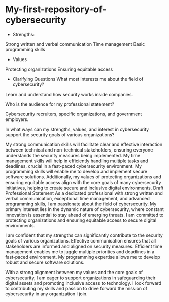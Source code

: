 # My-first-repository-of-cybersecurity

- Strengths:
  
Strong written and verbal communication
Time management
Basic programming skills

- Values

Protecting organizations
Ensuring equitable access

- Clarifying Questions
What most interests me about the field of cybersecurity?

Learn and understand how security works inside companies.

Who is the audience for my professional statement?

Cybersecurity recruiters, specific organizations, and government employers.

In what ways can my strengths, values, and interest in cybersecurity support the security goals of various organizations?

My strong communication skills will facilitate clear and effective interaction between technical and non-technical stakeholders, ensuring everyone understands the security measures being implemented. My time management skills will help in efficiently handling multiple tasks and deadlines, crucial in a fast-paced cybersecurity environment. My programming skills will enable me to develop and implement secure software solutions. Additionally, my values of protecting organizations and ensuring equitable access align with the core goals of many cybersecurity initiatives, helping to create secure and inclusive digital environments.
Draft Professional Statement
As a dedicated professional with strong written and verbal communication, exceptional time management, and advanced programming skills, I am passionate about the field of cybersecurity. My primary interest lies in the dynamic nature of cybersecurity, where constant innovation is essential to stay ahead of emerging threats. I am committed to protecting organizations and ensuring equitable access to secure digital environments.

I am confident that my strengths can significantly contribute to the security goals of various organizations. Effective communication ensures that all stakeholders are informed and aligned on security measures. Efficient time management enables me to juggle multiple priorities and deadlines in a fast-paced environment. My programming expertise allows me to develop robust and secure software solutions.

With a strong alignment between my values and the core goals of cybersecurity, I am eager to support organizations in safeguarding their digital assets and promoting inclusive access to technology. I look forward to contributing my skills and passion to drive forward the mission of cybersecurity in any organization I join.
